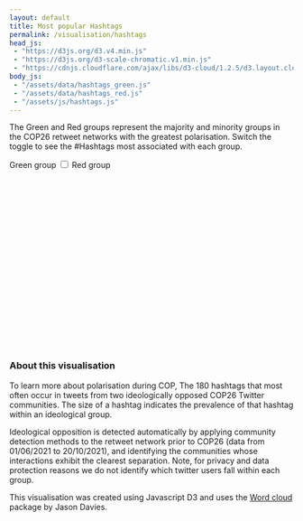 ```yaml
---
layout: default
title: Most popular Hashtags
permalink: /visualisation/hashtags
head_js:
 - "https://d3js.org/d3.v4.min.js"
 - "https://d3js.org/d3-scale-chromatic.v1.min.js"
 - "https://cdnjs.cloudflare.com/ajax/libs/d3-cloud/1.2.5/d3.layout.cloud.js"
body_js:
 - "/assets/data/hashtags_green.js"
 - "/assets/data/hashtags_red.js"
 - "/assets/js/hashtags.js"
---
```


<p class="text-center"> The Green and Red groups represent the majority and minority groups in the COP26 retweet networks with the greatest  polarisation. 
Switch the toggle to see the #Hashtags most associated with each group.  </p>

<div class="toggle text-center">
  <span class="green">Green group</span>
  <label class="switch"><input type="checkbox" onclick="Redraw(this)"><span class="slider"></span></label>
  <span class="red">Red group</span>
</div>

<svg id="redCloud"   class="center hide"></svg>
<svg id="greenCloud" class="center"></svg>

### About this visualisation

To learn more about polarisation during COP, <a href="/research"></a>The 180 hashtags that most often occur in tweets from two ideologically opposed COP26 Twitter communities. The size of a hashtag indicates the prevalence of that hashtag within an ideological group.

Ideological opposition is detected automatically by applying community detection methods to the retweet network prior to COP26 (data from 01/06/2021 to 20/10/2021), and identifying the communities whose interactions exhibit the clearest separation. Note, for privacy and data protection reasons we do not identify which twitter users fall within each group.

This visualisation was created using Javascript D3 and uses the <a href="https://www.jasondavies.com/wordcloud/" target="_blank">Word cloud</a> package by Jason Davies.

